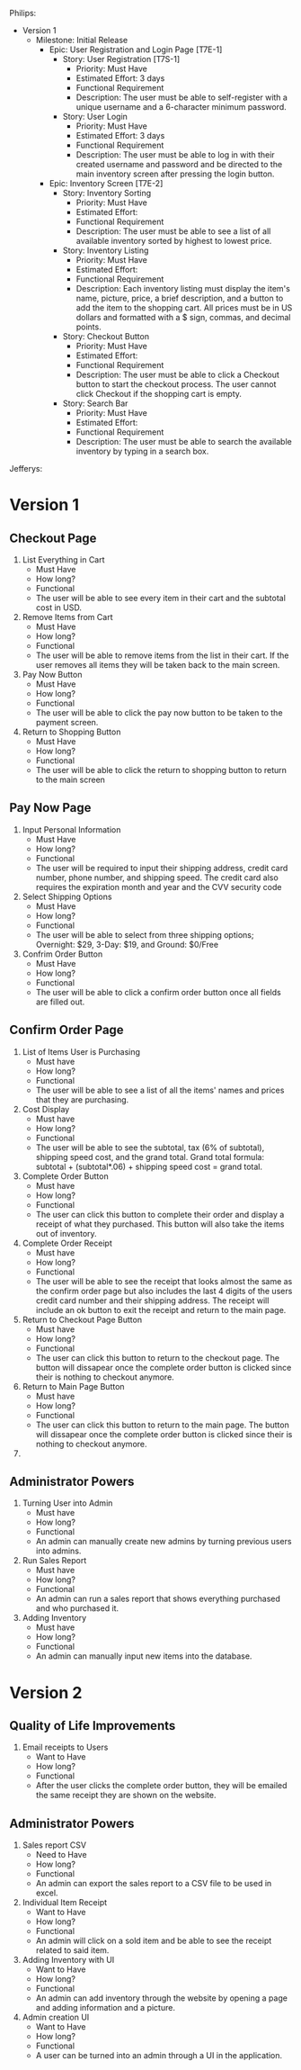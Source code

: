 Philips:
-   Version 1
    -   Milestone: Initial Release
        -   Epic: User Registration and Login Page [T7E-1]
            -   Story: User Registration [T7S-1]
                -   Priority: Must Have
                -   Estimated Effort: 3 days
                -   Functional Requirement
                -   Description: The user must be able to self-register with a unique username and a 6-character minimum password.
               - Story: User Login
	              - Priority: Must Have
	              -  Estimated Effort: 3 days
	              - Functional Requirement
	              - Description: The user must be able to log in with their created username and password and be directed to the main inventory screen after pressing the login button. 
	       - Epic: Inventory Screen [T7E-2]
		       - Story: Inventory Sorting
			       - Priority: Must Have
			       - Estimated Effort:
			       - Functional Requirement
			       - Description: The user must be able to see a list of all available inventory sorted by highest to lowest price.
		       - Story: Inventory Listing
			       - Priority: Must Have
			       - Estimated Effort:
			       - Functional Requirement
			       - Description: Each inventory listing must display the item's name, picture, price, a brief description, and a button to add the item to the shopping cart. All prices must be in US dollars and formatted with a $ sign, commas, and decimal points.
			   - Story: Checkout Button
			       - Priority: Must Have
			       - Estimated Effort: 
			       - Functional Requirement
			       - Description: The user must be able to click a Checkout button to start the checkout process. The user cannot click Checkout if the shopping cart is empty.     	
	           - Story: Search Bar
		           - Priority: Must Have
		           - Estimated Effort:
		           - Functional Requirement
		           - Description: The user must be able to search the available inventory by typing in a search box.
        
Jefferys:
# Version 1
## Checkout Page
1. List Everything in Cart
	* Must Have
	* How long?
	* Functional
	* The user will be able to see every item in their cart and the subtotal cost in USD.
2. Remove Items from Cart
	* Must Have
	* How long?
	* Functional
	* The user will be able to remove items from the list in their cart. If the user removes all items they will be taken back to the main screen.
3. Pay Now Button
	* Must Have
	* How long?
	* Functional
	* The user will be able to click the pay now button to be taken to the payment screen.
4. Return to Shopping Button
	* Must Have
	* How long?
	* Functional
	* The user will be able to click the return to shopping button to return to the main screen
## Pay Now Page
1. Input Personal Information
	* Must Have
	* How long?
	* Functional
	* The user will be required to input their shipping address, credit card number, phone number, and shipping speed. The credit card also requires the expiration month and year and the CVV security code
2. Select Shipping Options
	* Must Have
	* How long?
	* Functional
	* The user will be able to select from three shipping options; Overnight: $29, 3-Day: $19, and Ground: $0/Free
3. Confrim Order Button
	* Must Have
	* How long?
	* Functional
	* The user will be able to click a confirm order button once all fields are filled out.
## Confirm Order Page
1. List of Items User is Purchasing
	* Must have
	* How long?
	* Functional
	* The user will be able to see a list of all the items' names and prices that they are purchasing.
2. Cost Display
	 * Must have
	 * How long?
	 * Functional
	 * The user will be able to see the subtotal, tax (6% of subtotal), shipping speed cost, and the grand total. Grand total formula: subtotal + (subtotal*.06) + shipping speed cost = grand total. 
3. Complete Order Button
	* Must have
	* How long?
	* Functional
	* The user can click this button to complete their order and display a receipt of what they purchased. This button will also take the items out of inventory. 
4. Complete Order Receipt
	* Must have
	* How long?
	* Functional
	* The user will be able to see the receipt that looks almost the same as the confirm order page but also includes the last 4 digits of the users credit card number and their shipping address. The receipt will include an ok button to exit the receipt and return to the main page.
5. Return to Checkout Page Button
	* Must have
	* How long?
	* Functional
	* The user can click this button to return to the checkout page. The button will dissapear once the complete order button is clicked since their is nothing to checkout anymore.
6. Return to Main Page Button
	* Must have
	* How long?
	* Functional
	* The user can click this button to return to the main page. The button will dissapear once the complete order button is clicked since their is nothing to checkout anymore.
7. 
## Administrator Powers
1. Turning User into Admin
	* Must have
	* How long?
	* Functional
	* An admin can manually create new admins by turning previous users into admins.
2. Run Sales Report
	* Must have
	* How long?
	* Functional
	* An admin can run a sales report that shows everything purchased and who purchased it.
3. Adding Inventory
	* Must have
	* How long?
	* Functional
	* An admin can manually input new items into the database.
# Version 2
## Quality of Life Improvements
1. Email receipts to Users
	* Want to Have
	* How long?
	* Functional
	* After the user clicks the complete order button, they will be emailed the same receipt they are shown on the website.
## Administrator Powers
1. Sales report CSV
	* Need to Have
	* How long?
	* Functional
	* An admin can export the sales report to a CSV file to be used in excel.
2. Individual Item Receipt
	* Want to Have
	* How long?
	* Functional
	* An admin will click on a sold item and be able to see the receipt related to said item.
3. Adding Inventory with UI
	* Want to Have
	* How long?
	* Functional
	* An admin can add inventory through the website by opening a page and adding information and a picture.
4. Admin creation UI
	* Want to Have
	* How long?
	* Functional
	* A user can be turned into an admin through a UI in the application.

